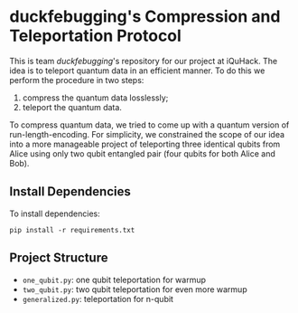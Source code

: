 # duckfebugging's Compression and Teleportation Protocol
This is team *duckfebugging*'s repository for our project at iQuHack. The idea
is to teleport quantum data in an efficient manner. To do this we perform the
procedure in two steps:
1. compress the quantum data losslessly;
2. teleport the quantum data.

To compress quantum data, we tried to come up with a quantum version of
run-length-encoding. For simplicity, we constrained the scope of our idea into
a more manageable project of teleporting three identical qubits from Alice using
only two qubit entangled pair (four qubits for both Alice and Bob).

## Install Dependencies
To install dependencies:
```
pip install -r requirements.txt
```

## Project Structure
- `one_qubit.py`: one qubit teleportation for warmup
- `two_qubit.py`: two qubit teleportation for even more warmup
- `generalized.py`: teleportation for n-qubit